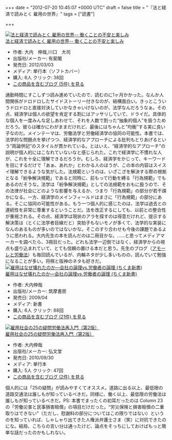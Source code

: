 
+++
date = "2012-07-20 10:45:07 +0000 UTC"
draft = false
title = "『法と経済で読みとく 雇用の世界』"
tags = ["読書"]

+++
<div class="hatena-asin-detail"><a href="http://www.amazon.co.jp/exec/obidos/ASIN/4641163898/bestylesnet-22/"><img src="http://ecx.images-amazon.com/images/I/41xSCgsUawL._SL160_.jpg" class="hatena-asin-detail-image" alt="法と経済で読みとく 雇用の世界-- 働くことの不安と楽しみ" title="法と経済で読みとく 雇用の世界-- 働くことの不安と楽しみ"/></a><div class="hatena-asin-detail-info"><a href="http://www.amazon.co.jp/exec/obidos/ASIN/4641163898/bestylesnet-22/">法と経済で読みとく 雇用の世界-- 働くことの不安と楽しみ</a><ul><li><span class="hatena-asin-detail-label">作者:</span> 大内　伸哉,川口　大司</li><li><span class="hatena-asin-detail-label">出版社/メーカー:</span> 有斐閣</li><li><span class="hatena-asin-detail-label">発売日:</span> 2012/03/03</li><li><span class="hatena-asin-detail-label">メディア:</span> 単行本（ソフトカバー）</li><li><span class="hatena-asin-detail-label">購入</span>: 6人 <span class="hatena-asin-detail-label">クリック</span>: 38回</li><li><a href="http://d.hatena.ne.jp/asin/4641163898/bestylesnet-22" target="_blank">この商品を含むブログ (5件) を見る</a></li></ul></div><div class="hatena-asin-detail-foot"></div></div>通勤時間にすこしずつ読み進めていたので、読むのに1ヶ月かかった。なんか人間関係がドロドロしたサイドストーリー付きなのが、結構面白い。きっとこういうドロドロと直接対決していかなきゃいけないのが、法学なんだろうなぁ。その点、経済学は個人の欲望を肯定する割にはアッサリしていて、ドライだ。具体的な個人を一度みんな足しあわせて、それを人数で割った“抽象的個人”を扱うためだろう。彼らは確かにわがままだけれど、最後にはちゃんと“均衡”する実に良い子なのだ。メインテーマは、労働法学と労働経済学の協同の可能性。本書では、法学的な問題点を挙げつつ、経済学的なアプローチによる批判もとりあげるという“両論併記”のスタイルが貫かれている。とはいえ、“経済学的なアプローチ”の説明が個人的にはこなれていないなと感じられた。これで経済学に不慣れな人が、これを十全に理解できるだろうか。むしろ、経済学をかじって、キーワードを目にするだけで「あぁ、あれか」とわかる人のほうが、この本の内容はスイスイ理解できるような気がした。法規範というのは、いざこざを解決する際の根拠となる「紛争解決規範」であると同時に、前もって行動を縛る「行為規範」でもあるのだそうな。法学は「紛争解決規範」としての法規範をおもに扱うので、その法律が社会にどのような影響を与えるか、つまり「行為規範」の部分が若干疎かになる。一方、経済学のメインフィールドはまさに「行為規範」の部分にある。そこに協同の可能性がある。もう一つ個人的に感じたのは、法学は過去との連続性を非常に尊重するということだ。法を改正するにしても、以前との整合性が重視される。その点、経済学は現状のアラを探すのは得意だけれど、提示する解決策は（とくに法学者目線だと）突拍子もないモノが多くて、法学的な実装になんのあるものが多いのではないかな。そこのすり合わせも今後の課題であるように思われる。大内先生の本を読んだのは二冊目かな。……と思ってメディアマーカーを調べたら、3冊目だった。どれも法学一辺倒ではなく、経済学からの視点も盛り込まれていて、とても信頼の置ける本だと思う。先生のブログ（<a href="http://souchi.cocolog-nifty.com/">アモーレと労働法</a>）も毎回読んでいるが、内輪ネタが少し多いものの、読んでいて勉強になることが多い。将棋と阪神のネタも好きだ。<div class="hatena-asin-detail"><a href="http://www.amazon.co.jp/exec/obidos/ASIN/4480064834/bestylesnet-22/"><img src="http://ecx.images-amazon.com/images/I/511SkbtTCXL._SL160_.jpg" class="hatena-asin-detail-image" alt="雇用はなぜ壊れたのか―会社の論理vs.労働者の論理 (ちくま新書)" title="雇用はなぜ壊れたのか―会社の論理vs.労働者の論理 (ちくま新書)"/></a><div class="hatena-asin-detail-info"><a href="http://www.amazon.co.jp/exec/obidos/ASIN/4480064834/bestylesnet-22/">雇用はなぜ壊れたのか―会社の論理vs.労働者の論理 (ちくま新書)</a><ul><li><span class="hatena-asin-detail-label">作者:</span> 大内伸哉</li><li><span class="hatena-asin-detail-label">出版社/メーカー:</span> 筑摩書房</li><li><span class="hatena-asin-detail-label">発売日:</span> 2009/04</li><li><span class="hatena-asin-detail-label">メディア:</span> 新書</li><li><span class="hatena-asin-detail-label">購入</span>: 6人 <span class="hatena-asin-detail-label">クリック</span>: 88回</li><li><a href="http://d.hatena.ne.jp/asin/4480064834/bestylesnet-22" target="_blank">この商品を含むブログ (21件) を見る</a></li></ul></div><div class="hatena-asin-detail-foot"></div></div><div class="hatena-asin-detail"><a href="http://www.amazon.co.jp/exec/obidos/ASIN/4335354800/bestylesnet-22/"><img src="http://ecx.images-amazon.com/images/I/51QKChO%2B9YL._SL160_.jpg" class="hatena-asin-detail-image" alt="雇用社会の25の疑問労働法再入門（第2版）" title="雇用社会の25の疑問労働法再入門（第2版）"/></a><div class="hatena-asin-detail-info"><a href="http://www.amazon.co.jp/exec/obidos/ASIN/4335354800/bestylesnet-22/">雇用社会の25の疑問労働法再入門（第2版）</a><ul><li><span class="hatena-asin-detail-label">作者:</span> 大内伸哉</li><li><span class="hatena-asin-detail-label">出版社/メーカー:</span> 弘文堂</li><li><span class="hatena-asin-detail-label">発売日:</span> 2010/09/30</li><li><span class="hatena-asin-detail-label">メディア:</span> 単行本</li><li><span class="hatena-asin-detail-label">購入</span>: 5人 <span class="hatena-asin-detail-label">クリック</span>: 47回</li><li><a href="http://d.hatena.ne.jp/asin/4335354800/bestylesnet-22" target="_blank">この商品を含むブログ (2件) を見る</a></li></ul></div><div class="hatena-asin-detail-foot"></div></div>個人的には「25の疑問」が読みやすくてオススメ。道路に出る以上、最低限の道路交通法は誰しもが知っているべきだ。同様に、働く以上、最低限の労働法は誰しもが知っているべきだ。PS: 本書でまったくの初耳だったのは Column 23 の「労働災害と民事損害賠償」の項目だけだった。“労災保険と損害賠償の二重取りはできない”（ただし、慰謝料の部分についてはこの限りではない）というのを知っていれば、しゃしゃり出てきた人権派弁護士さま（笑）に対抗できたのにな。結局、こちらの言い分は通ったけど、論点をそっちにしておけばもっと簡単な話だったのかもしれない。



